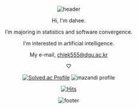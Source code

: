 <div align = center>
    
  ![header](https://capsule-render.vercel.app/api?type=Waving&color=0:DDA0DD,50:20B2AA,100:FFEBCD&height=90&section=header&text=&fontSize=0)
  
  
  
Hi, I'm dahee. 
    
I’m majoring in statistics and software convergence. 
    
I'm interested in artificial intelligence.  
    
My e-mail, chlek555@dgu.ac.kr 
    
♡
    
    
[![Solved.ac Profile](http://mazassumnida.wtf/api/generate_badge?boj=chlek555)](https://solved.ac/chlek555) ![mazandi profile](http://mazandi.herokuapp.com/api?handle=chlek555&theme=dark)
  
    
[![Hits](https://hits.seeyoufarm.com/api/count/incr/badge.svg?url=https%3A%2F%2Fgithub.com%2Fdaheeda&count_bg=%23FFB6C1&title_bg=%23000000&icon=github.svg&icon_color=%23FFB6C1&title=HITS&edge_flat=false)](https://hits.seeyoufarm.com)

    
![footer](https://capsule-render.vercel.app/api?type=Waving&color=0:DDA0DD,50:20B2AA,100:FFEBCD&height=90&section=footer&text=&fontSize=0)
